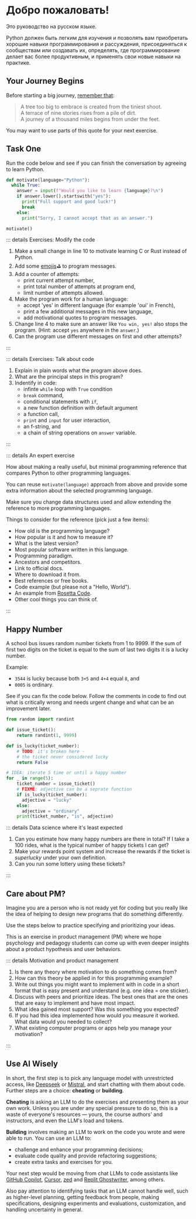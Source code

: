 # Добро пожаловать!

Это руководство на русском языке.

Python должен быть легким для изучения и позволять вам приобретать хорошие навыки программирования и рассуждения, присоединяться к сообществам или создавать их, определять, где программирование делает вас более продуктивным, и применять свои новые навыки на практике.

## Your Journey Begins

Before starting a big journey, [remember that](https://www.gutenberg.org/cache/epub/49965/pg49965-images.html):

> A tree too big to embrace is created from the tiniest shoot.  
> A terrace of nine stories rises from a pile of dirt.  
> A journey of a thousand miles begins from under the feet.

You may want to use parts of this quote for your next exercise.

## Task One

Run the code below and see if you can finish the conversation
by agreeing to learn Python.

```python
def motivate(language="Python"):
  while True:
    answer = input(f"Would you like to learn {language}?\n")
    if answer.lower().startswith("yes"):
      print("Full support and good luck!")
      break
    else:
      print("Sorry, I cannot accept that as an answer.")

motivate()
```

<Editor id="i-motivate" />

::: details Exercises: Modify the code

1. Make a small change in line 10 to motivate learning C or Rust instead of Python.
2. Add some [emojis](https://github.com/markdown-it/markdown-it-emoji/blob/master/lib/data/full.mjs)⛳ to program messages.
3. Add a counter of attempts:
   - print current attempt number,
   - print total number of attempts at program end,
   - limit number of attempts allowed.
4. Make the program work for a human language:
   - accept 'yes' in different language (for example 'oui' in French),
   - print a few additional messages in this new language,
   - add motivational quotes to program messages.
5. Change line 4 to make sure an answer like
   `You win, yes!` also stops the program.
   (Hint: accept `yes` anywhere in the `answer`.)
6. Can the program use different messages on first and other attempts?

:::

::: details Exercises: Talk about code

1. Explain in plain words what the program above does.
2. What are the principal steps in this program?
3. Indentify in code:
   - infinte `while` loop with `True` condition
   - `break` command,
   - conditional statements with `if`,
   - a new function definition with default argument
   - a function call,
   - `print` and `input` for user interaction,
   - an f-string, and
   - a chain of string operations on `answer` variable.

:::

::: details An expert exercise

How about making a really useful, but minimal programming
reference that compares Python to other programming languages.

You can reuse `motivate(language)` approach from above
and provide some extra information about the selected programming language.

Make sure you change data structures used and allow extending the
reference to more programming languages.

Things to consider for the reference (pick just a few items):

- How old is the programming language?
- How popular is it and how to measure it?
- What is the latest version?
- Most popular software written in this language.
- Programming paradigm.
- Ancestors and competitors.
- Link to official docs.
- Where to download it from.
- Best references or free books.
- Code example (but please not a "Hello, World").
- An example from [Rosetta Code](https://rosettacode.org/wiki/Rosetta_Code).
- Other cool things you can think of.

:::

## Happy Number

A school bus issues random number tickets from 1 to 9999.
If the sum of first two digits on the ticket is equal
to the sum of last two digits it is a lucky number.

Example:

- `3544` is lucky because both `3+5` and `4+4` equal `8`, and
- `0005` is ordinary.

See if you can fix the code below. Follow the comments
in code to find out what is critically wrong and needs
urgent change and what can be an improvement later.

```python
from random import randint

def issue_ticket():
    return randint(1, 9999)

def is_lucky(ticket_number):
    # TODO: it's broken here -
    # the ticket never considered lucky
    return False

# IDEA: iterate 5 time or until a happy number
for _ in range(5):
    ticket_number = issue_ticket()
    # FIXME: adjective can be a seprate function
    if is_lucky(ticket_number):
      adjective = "lucky"
    else:
      adjective = "ordinary"
    print(ticket_number, "is", adjective)
```

<Editor id="i-happy" />

::: details Data science where it's least expected

1. Can you estimate how many happy numbers are there in total?
   If I take a 100 rides, what is the typical number of
   happy tickets I can get?
2. Make your rewards point system and increase the rewards
   if the ticket is _superlucky_ under your own definition.
3. Can you run some lottery using these tickets?

:::

## Care about PM?

Imagine you are a person who is not ready yet for coding but you really like the idea of helping to design new programs that do something differently.

Use the steps below to practice specifying and prioritizing your ideas.

This is an exercise in product management (PM) where we hope psychology and pedagogy students can come up with even deeper insights about a product hypothesis and user behaviors.

::: details Motivation and product management

1. Is there any theory where motivation to do something comes from?
2. How can this theory be applied in for this programming example?
3. Write out things you might want to implement with in code
   in a short format that is easy present and understand (e.g. one idea
   = one sticker).
4. Discuss with peers and prioritize ideas. The best ones that
   are the ones that are easy to implement and have most impact.
5. What idea gained most support? Was this something you expected?
6. If you had this idea implemented how would you measure it
   worked. What data would you needed to collect?
7. What existing computer programs or apps help you manage your motivation?

:::

## Use AI Wisely

In short, the first step is to pick any language model with unrestricted access, like [Deepseek](https://www.deepseek.com/) or [Mistral](https://www.mistral.ai/), and start chatting with them about code. Further steps are a choice: **cheating** or **building**.

**Cheating** is asking an LLM to do the exercises and presenting them as your own work. Unless you are under any special pressure to do so, this is a waste of everyone's resources
— yours, the course authors' and instructors, and even the LLM's load and tokens.

**Building** involves making an LLM to work on the code you wrote and were able to run.
You can use an LLM to:

- challenge and enhance your programming decisions;
- evaluate code quality and provide refactoring suggestions;
- create extra tasks and exercises for you.

Your next step would be moving from chat LLMs to code assistants like
[GitHub Copilot](https://github.com/features/copilot),
[Cursor](https://cursor.sh/),
[zed](https://zed.dev/) and
[Replit Ghostwriter](https://replit.com/site/ghostwriter), among others.

Also pay attention to identifying tasks that an LLM cannot handle well, such as higher-level planning, getting feedback from people, making specifications, designing experiments and evaluations, customization, and handling uncertainty in general.
